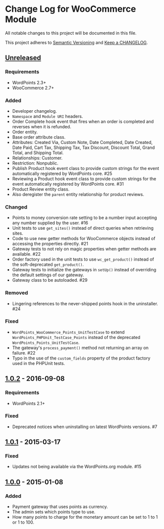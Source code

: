 # Change Log for WooCommerce Module

All notable changes to this project will be documented in this file.

This project adheres to [Semantic Versioning](http://semver.org/) and [Keep a CHANGELOG](http://keepachangelog.com/).

## [Unreleased]

### Requirements

- WordPoints 2.3+
- WooCommerce 2.7+

### Added

- Developer changelog.
- `Namespace` and `Module URI` headers.
- Order Complete hook event that fires when an order is completed and reverses when it is refunded.
- Order entity.
 - Base order attribute class.
 - Attributes: Created Via, Custom Note, Date Completed, Date Created, Date Paid, Cart Tax, Shipping Tax, Tax Discount, Discount Total, Grand Total, and Shipping Total.
 - Relationships: Customer.
 - Restriction: Nonpublic.
- Publish Product hook event class to provide custom strings for the event automatically registered by WordPoints core. #25
- Reviewing a Product hook event class to provide custom strings for the event automatically registered by WordPoints core. #31
- Product Review entity class.
 - Also deregister the `parent` entity relationship for product reviews.

### Changed

- Points to money conversion rate setting to be a number input accepting any number supplied by the user. #16
- Unit tests to use `get_sites()` instead of direct queries when retrieving sites.
- Code to use new getter methods for WooCommerce objects instead of accessing the properties directly. #21
- Gateway tests to not rely on magic properties when getter methods are available. #22
- Order factory used in the unit tests to use `wc_get_product()` instead of the soft-deprecated `get_product()`.
- Gateway tests to initialize the gateways in `setUp()` instead of overriding the default settings of our gateway.
- Gateway class to be autoloaded. #29

### Removed

- Lingering references to the never-shipped points hook in the uninstaller. #24

### Fixed

- `WordPoints_WooCommerce_Points_UnitTestCase` to extend `WordPoints_PHPUnit_TestCase_Points` instead of the deprecated `WordPoints_Points_UnitTestCase`.
- The gateway's `process_payment()` method not returning an array on failure. #22
- Typo in the use of the `custom_fields` property of the product factory used in the PHPUnit tests.

## [1.0.2] - 2016-09-08

### Requirements

- WordPoints 2.1+

### Fixed

- Deprecated notices when uninstalling on latest WordPoints versions. #7

## [1.0.1] - 2015-03-17

### Fixed

- Updates not being available via the WordPoints.org module. #15

## [1.0.0] - 2015-01-08

### Added

- Payment gateway that uses points as currency.
 - The admin sets which points type to use.
 - How many points to charge for the monetary amount can be set to 1 to 1 or 1 to 100.

[unreleased]: https://github.com/WordPoints/woocommerce/compare/master...HEAD
[1.0.2]: https://github.com/WordPoints/woocommerce/compare/1.0.1...1.0.2
[1.0.1]: https://github.com/WordPoints/woocommerce/compare/1.0.0...1.0.1
[1.0.0]: https://github.com/WordPoints/woocommerce/compare/...1.0.0

